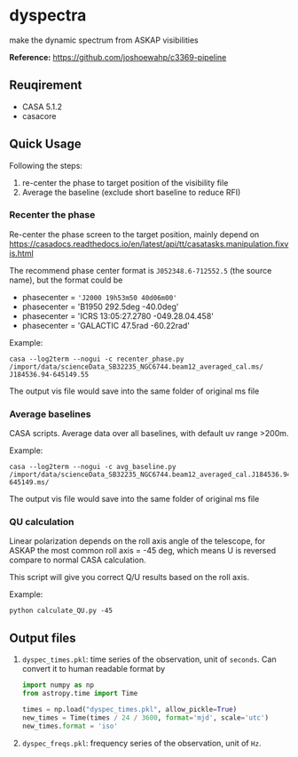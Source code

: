# dyspectra

make the dynamic spectrum from ASKAP visibilities 

**Reference:**
https://github.com/joshoewahp/c3369-pipeline

## Reuqirement

* CASA 5.1.2
* casacore

## Quick Usage

Following the steps:
1. re-center the phase to target position of the visibility file 
2. Average the baseline (exclude short baseline to reduce RFI)

### Recenter the phase

Re-center the phase screen to the target position, mainly depend on https://casadocs.readthedocs.io/en/latest/api/tt/casatasks.manipulation.fixvis.html

The recommend phase center format is `J052348.6-712552.5` (the source name), but the format could be 
* phasecenter = `'J2000 19h53m50 40d06m00'`
* phasecenter = 'B1950 292.5deg -40.0deg'
* phasecenter = 'ICRS 13:05:27.2780 -049.28.04.458'
* phasecenter = 'GALACTIC 47.5rad -60.22rad'

Example:
```
casa --log2term --nogui -c recenter_phase.py /import/data/scienceData_SB32235_NGC6744.beam12_averaged_cal.ms/ J184536.94-645149.55
```
The output vis file would save into the same folder of original ms file

### Average baselines 

CASA scripts. Average data over all baselines, with default uv range >200m. 

Example:
```
casa --log2term --nogui -c avg_baseline.py /import/data/scienceData_SB32235_NGC6744.beam12_averaged_cal.J184536.94-645149.ms/
```
The output vis file would save into the same folder of original ms file

### QU calculation

Linear polarization depends on the roll axis angle of the telescope, for ASKAP the most common roll axis = -45 deg, which means U is reversed compare to normal CASA calculation. 

This script will give you correct Q/U results based on the roll axis. 

Example:
```
python calculate_QU.py -45
```

## Output files

1. `dyspec_times.pkl`: time series of the observation, unit of `seconds`. Can convert it to human readable format by 

    ```python
    import numpy as np
    from astropy.time import Time
    
    times = np.load("dyspec_times.pkl", allow_pickle=True)
    new_times = Time(times / 24 / 3600, format='mjd', scale='utc')
    new_times.format = 'iso'
    ```
2. `dyspec_freqs.pkl`: frequency series of the observation, unit of `Hz`. 


